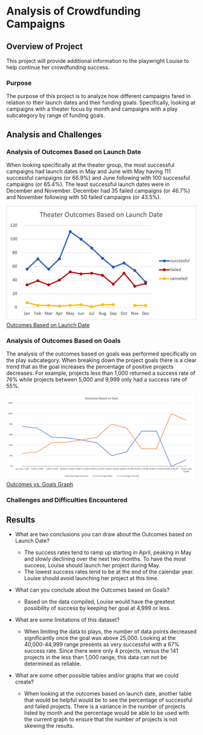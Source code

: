 # Analysis of Crowdfunding Campaigns

## Overview of Project
This project will provide additional information to the playwright Louise to help continue her crowdfunding success.
### Purpose
The purpose of this project is to analyze how different campaigns fared in relation to their launch dates and their funding goals.  Specifically, looking at campaigns with a theater focus by month and campaigns with a play subcategory by range of funding goals.
## Analysis and Challenges
### Analysis of Outcomes Based on Launch Date
When looking specifically at the theater group, the most successful campaigns had launch dates in May and June with May having 111 successful campaigns (or 66.9%) and June following with 100 successful campaigns (or 65.4%).  The least successful launch dates were in December and November.  December had 35 failed campaigns (or 46.7%) and November following with 50 failed campaigns (or 43.5%).

![Outcomes Based on Launch Date](/Resources/Theater_Outcomes_vs_Launch.png)
[Outcomes Based on Launch Date](/Resources/Theater_Outcomes_vs_Launch.png)

### Analysis of Outcomes Based on Goals
The analysis of the outcomes based on goals was performed specifically on the play subcategory.  When breaking down the project goals there is a clear trend that as the goal increases the percentage of positive projects decreases.  For example, projects less than 1,000 returned a success rate of 76% while projects between 5,000 and 9,999 only had a success rate of 55%.


![Outcomes vs. Goals Graph](/Resources/Outcomes_vs_Goals.png)
[Outcomes vs. Goals Graph](/Resources/Outcomes_vs_Goals.png)

### Challenges and Difficulties Encountered

## Results
- What are two conclusions you can draw about the Outcomes based on Launch Date?
  - The success rates tend to ramp up starting in April, peaking in May and slowly declining over the next two months.  To have the most success, Louise should launch her project during May.
  - The lowest success rates tend to be at the end of the calendar year.  Louise should avoid launching her project at this time.  

- What can you conclude about the Outcomes based on Goals?
  - Based on the data compiled, Louise would have the greatest possibility of success by keeping her goal at 4,999 or less.

- What are some limitations of this dataset?
  - When limiting the data to plays, the number of data points decreased significantly once the goal was above 25,000.  Looking at the 40,000-44,999 range presents as very successful with a 67% success rate.  Since there were only 4 projects, versus the 141 projects in the less than 1,000 range, this data can not be determined as reliable.

- What are some other possible tables and/or graphs that we could create?
  - When looking at the outcomes based on launch date, another table that would be helpful would be to see the percentage of successful and failed projects.  There is a variance in the number of projects listed by month and the percentage would be able to be used with the current graph to ensure that the number of projects is not skewing the results.

